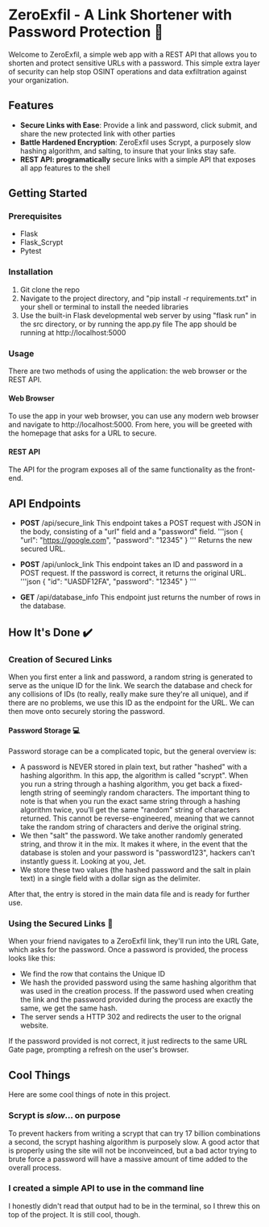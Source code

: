 # ZeroExfil - A Link Shortener with Password Protection 🔐
Welcome to ZeroExfil, a simple web app with a REST API that allows you to shorten and protect sensitive URLs with a password. This simple extra layer of security can help stop OSINT operations and data exfiltration against your organization.

## Features
- **Secure Links with Ease**: Provide a link and password, click submit, and share the new protected link with other parties
- **Battle Hardened Encryption**: ZeroExfil uses Scrypt, a purposely slow hashing algorithm, and salting, to insure that your links stay safe.
- **REST API: programatically** secure links with a simple API that exposes all app features to the shell

## Getting Started
### Prerequisites
- Flask
- Flask_Scrypt
- Pytest

### Installation
1. Git clone the repo
2. Navigate to the project directory, and "pip install -r requirements.txt" in your shell or terminal to install the needed libraries
3. Use the built-in Flask developmental web server by using "flask run" in the src directory, or by running the app.py file
The app should be running at http://localhost:5000

### Usage
There are two methods of using the application: the web browser or the REST API.

#### Web Browser
To use the app in your web browser, you can use any modern web browser and navigate to http://localhost:5000. From here, you will be greeted with the homepage that asks for a URL to secure.

#### REST API
The API for the program exposes all of the same functionality as the front-end.

## API Endpoints

- **POST** /api/secure_link
This endpoint takes a POST request with JSON in the body, consisting of a "url" field and a "password" field.
'''json
{
    "url": "https://google.com",
    "password": "12345"
}
'''
Returns the new secured URL.

- **POST** /api/unlock_link
This endpoint takes an ID and password in a POST request. If the password is correct, it returns the original URL.
'''json
{
    "id": "UASDF12FA",
    "password": "12345"
}
'''

- **GET** /api/database_info
This endpoint just returns the number of rows in the database.

## How It's Done ✔️
### Creation of Secured Links
When you first enter a link and password, a random string is generated to serve as the unique ID for the link. We search the database and check for any collisions of IDs (to really, really make sure they're all unique), and if there are no problems, we use this ID as the endpoint for the URL. We can then move onto securely storing the password. 

#### Password Storage 💻
Password storage can be a complicated topic, but the general overview is:
- A password is NEVER stored in plain text, but rather "hashed" with a hashing algorithm. In this app, the algorithm is called "scrypt". When you run a string through a hashing algorithm, you get back a fixed-length string of seemingly random characters. The important thing to note is that when you run the exact same string through a hashing algorithm twice, you'll get the same "random" string of characters returned. This cannot be reverse-engineered, meaning that we cannot take the random string of characters and derive the original string.
- We then "salt" the password. We take another randomly generated string, and throw it in the mix. It makes it where, in the event that the database is stolen and your password is "password123", hackers can't instantly guess it. Looking at you, Jet.
- We store these two values (the hashed password and the salt in plain text) in a single field with a dollar sign as the delimiter.

After that, the entry is stored in the main data file and is ready for further use.

### Using the Secured Links 🛂
When your friend navigates to a ZeroExfil link, they'll run into the URL Gate, which asks for the password. Once a password is provided, the process looks like this:
- We find the row that contains the Unique ID
- We hash the provided password using the same hashing algorithm that was used in the creation process. If the password used when creating the link and the password provided during the process are exactly the same, we get the same hash.
- The server sends a HTTP 302 and redirects the user to the orignal website.

If the password provided is not correct, it just redirects to the same URL Gate page, prompting a refresh on the user's browser.

## Cool Things
Here are some cool things of note in this project.

### Scrypt is *slow*... on purpose
To prevent hackers from writing a scrypt that can try 17 billion combinations a second, the scrypt hashing algorithm is purposely slow. A good actor that is properly using the site will not be inconveinced, but a bad actor trying to brute force a password will have a massive amount of time added to the overall process.

### I created a simple API to use in the command line
I honestly didn't read that output had to be in the terminal, so I threw this on top of the project. It is still cool, though.
